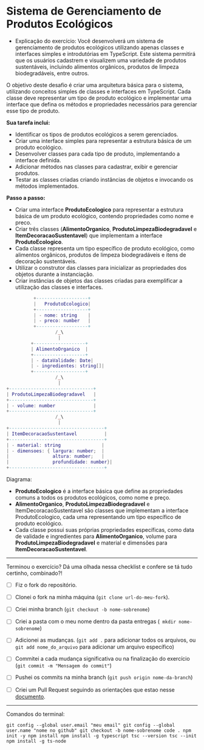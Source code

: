 # Sistema de Gerenciamento de Produtos Ecológicos

- Explicação do exercício: 
Você desenvolverá um sistema de gerenciamento de produtos ecológicos utilizando apenas classes e interfaces simples e introdutórias em TypeScript.
Este sistema permitirá que os usuários cadastrem e visualizem uma variedade de produtos sustentáveis, incluindo alimentos orgânicos, produtos de limpeza biodegradáveis, entre outros.

O objetivo deste desafio é criar uma arquitetura básica para o sistema, utilizando conceitos simples de classes e interfaces em TypeScript.
Cada classe deve representar um tipo de produto ecológico e implementar uma interface que defina os métodos e propriedades necessários para gerenciar esse tipo de produto.

**Sua tarefa inclui:**

- Identificar os tipos de produtos ecológicos a serem gerenciados.
- Criar uma interface simples para representar a estrutura básica de um produto ecológico.
- Desenvolver classes para cada tipo de produto, implementando a interface definida.
- Adicionar métodos nas classes para cadastrar, exibir e gerenciar produtos.
- Testar as classes criadas criando instâncias de objetos e invocando os métodos implementados.

**Passo a passo:**

- Criar uma interface **ProdutoEcologico** para representar a estrutura básica de um produto ecológico, contendo propriedades como nome e preco.
- Criar três classes (**AlimentoOrganico**, **ProdutoLimpezaBiodegradavel** e **ItemDecoracaoSustentavel**) que implementam a interface **ProdutoEcologico**.
- Cada classe representa um tipo específico de produto ecológico, como alimentos orgânicos, produtos de limpeza biodegradáveis e itens de decoração sustentáveis.
- Utilizar o construtor das classes para inicializar as propriedades dos objetos durante a instanciação.
- Criar instâncias de objetos das classes criadas para exemplificar a utilização das classes e interfaces.

```lua
          +-------------------+
          |   ProdutoEcologico|
          +-------------------+
          | - nome: string    |
          | - preco: number   |
          +-------------------+
                  /_\
                   |
         +-------------------+
         | AlimentoOrganico  |
         +-------------------+
         | - dataValidade: Date|
         | - ingredientes: string[]|
         +-------------------+
                  /_\
                   |
+-------------------------------+
| ProdutoLimpezaBiodegradavel   |
+-------------------------------+
| - volume: number              |
+-------------------------------+
                  /_\
                   |
+-----------------------------------+
| ItemDecoracaoSustentavel          |
+-----------------------------------+
| - material: string               |
| - dimensoes: { largura: number;  |
|                altura: number;   |
|                profundidade: number}|
+-----------------------------------+

```

Diagrama:

- **ProdutoEcologico** é a interface básica que define as propriedades comuns a todos os produtos ecológicos, como nome e preço.
- **AlimentoOrganico**, **ProdutoLimpezaBiodegradavel** e ItemDecoracaoSustentavel são classes que implementam a interface ProdutoEcologico, cada uma representando um tipo específico de produto ecológico.
- Cada classe possui suas próprias propriedades específicas, como data de validade e ingredientes para **AlimentoOrganico**, volume para **ProdutoLimpezaBiodegradavel** e material e dimensões para **ItemDecoracaoSustentavel**.

 
---

Terminou o exercício? Dá uma olhada nessa checklist e confere se tá tudo certinho, combinado?!

- [ ] Fiz o fork do repositório.
- [ ] Clonei o fork na minha máquina (`git clone url-do-meu-fork`).
- [ ] Criei minha branch (` git checkout -b nome-sobrenome `)
- [ ] Criei a pasta com o meu nome dentro da pasta entregas (` mkdir nome-sobrenome`)
- [ ] Adicionei as mudanças. (`git add .` para adicionar todos os arquivos, ou `git add nome_do_arquivo` para adicionar um arquivo específico)
- [ ] Commitei a cada mudança significativa ou na finalização do exercício (`git commit -m "Mensagem do commit"`)
- [ ] Pushei os commits na minha branch (`git push origin nome-da-branch`)
- [ ] Criei um Pull Request seguindo as orientações que estao nesse [documento](instrucoes-pull-request.md).


---

Comandos do terminal:

`git config --global user.email "meu email"
git config --global user.name "nome no github"
git checkout -b nome-sobrenome
code .
npm init -y
npm install
npm install -g typescript
tsc --version
tsc --init 
npm install -g ts-node
`

